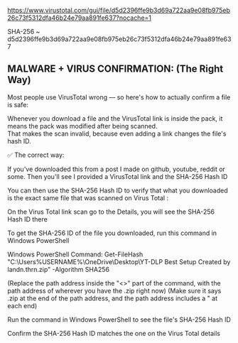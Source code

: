https://www.virustotal.com/gui/file/d5d2396ffe9b3d69a722aa9e08fb975eb26c73f5312dfa46b24e79aa891fe637?nocache=1

SHA-256    ~    d5d2396ffe9b3d69a722aa9e08fb975eb26c73f5312dfa46b24e79aa891fe637

## MALWARE + VIRUS CONFIRMATION: (The Right Way)

Most people use VirusTotal wrong — so here's how to actually confirm a file is safe:

Whenever you download a file and the VirusTotal link is inside the pack, it means the pack was modified after being scanned.  
That makes the scan invalid, because even adding a link changes the file's hash ID.

✅ The correct way:

If you've downloaded this from a post I made on github, youtube, reddit or some. Then you'll see I provided a VirusTotal link and the SHA-256 Hash ID 

You can then use the SHA-256 Hash ID to verify that what you downloaded is the exact same file that was scanned on Virus Total :

On the Virus Total link scan go to the Details, you will see the SHA-256 Hash ID there

To get the SHA-256 ID of the file you downloaded, run this command in Windows PowerShell  

Windows PowerShell Command:
Get-FileHash "C:\Users\%USERNAME%\OneDrive\Desktop\YT-DLP Best Setup Created by landn.thrn.zip" -Algorithm SHA256

(Replace the path address inside the "<>" part of the command, with the path address of wherever you have the .zip right now)
(Make sure it says .zip at the end of the path address, and the path address includes a  "  at each end)

Run the command in Windows PowerShell to see the file's SHA-256 Hash ID

Confirm the SHA-256 Hash ID matches the one on the Virus Total details 
